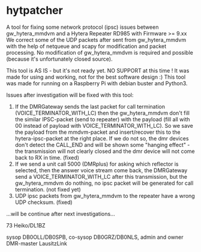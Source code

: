 # hytpatcher
A tool for fixing some network protocol (ipsc) issues between gw_hytera_mmdvm and a Hytera Repeater RD985 with Firmware >= 9.xx
We correct some of the UDP packets after sent from gw_hytera_mmdvm with the help of netqueue and scapy for modification and packet processing. No modification of gw_hytera_mmdvm is required and possible (because it's unfortunately closed source).

This tool is AS IS - but it's not ready yet.
NO SUPPORT at this time !
It was made for using and working, not for the best software design :)
This tool was made for running on a Raspberry Pi with debian buster and Python3.

Issues after investigation will be fixed with this tool:
1. If the DMRGateway sends the last packet for call termination (VOICE_TERMINATOR_WITH_LC) then the gw_hytera_mmdvm don't fill the similar IPSC-packet (send to repeater) with the payload (fill all with 00 instead of payload with VOICE_TERMINATOR_WITH_LC). So we save the payload from the mmdvm-packet and insert/recover this to the hytera-ipsc-packet at the right place. If we do not so, the dmr devices don't detect the CALL_END and will be shown some "hanging effect" - the transmission will not clearly closed and the dmr device will not come back to RX in time. (fixed)
2. If we send a unit call 5000 (DMRplus) for asking which reflector is selected, then the answer voice stream come back, the DMRGateway send a VOICE_TERMINATOR_WITH_LC after this transmission, but the gw_hytera_mmdvm do nothing, no ipsc packet will be generated for call termination. (not fixed yet)
3. UDP ipsc packets from gw_hytera_mmdvm to the repeater have a wrong UDP checksum. (fixed)

...will be continue after next investigations...

73 Heiko/DL1BZ

sysop DB0OLL/DB0SPB, co-sysop DB0GRZ/DB0NLS, admin and owner DMR-master LausitzLink
